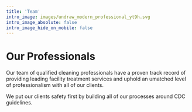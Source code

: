 ```yaml
---
title: 'Team'
intro_image: images/undraw_modern_professional_yt9h.svg
intro_image_absolute: false
intro_image_hide_on_mobile: false
---
```


# Our Professionals

Our team of qualified cleaning professionals have a proven track record of providing leading facility treatment services
 and uphold an umatched level of professionalism with all of our clients.

We put our clients safety first by building all of our processes around CDC guidelines.